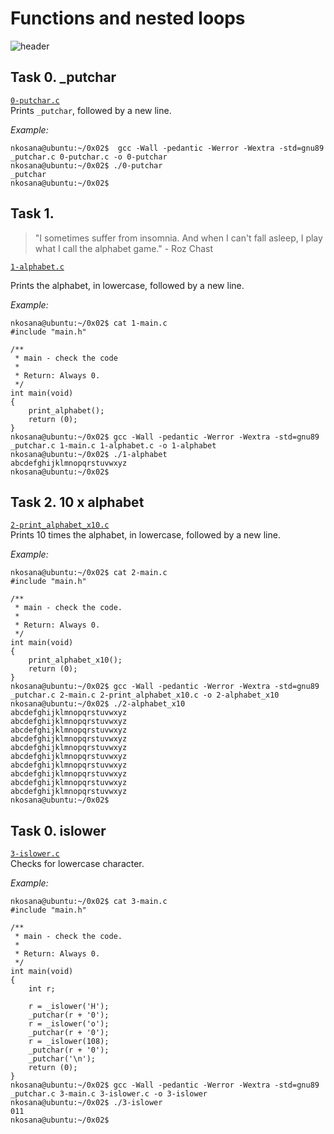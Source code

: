 # Functions and nested loops

![header](https://i.redd.it/l5jkte8y6f161.png)

## Task 0. _putchar
[`0-putchar.c`](0-putchar.c)  
Prints `_putchar`, followed by a new line.  

*Example:*
```console
nkosana@ubuntu:~/0x02$  gcc -Wall -pedantic -Werror -Wextra -std=gnu89 _putchar.c 0-putchar.c -o 0-putchar
nkosana@ubuntu:~/0x02$ ./0-putchar 
_putchar
nkosana@ubuntu:~/0x02$ 
```

## Task 1.
> "I sometimes suffer from insomnia. And when I can't fall asleep, I play what I call the alphabet game." - Roz Chast

[`1-alphabet.c`](1-alphabet.c)  

Prints the alphabet, in lowercase, followed by a new line.  

*Example:*
```console
nkosana@ubuntu:~/0x02$ cat 1-main.c
#include "main.h"

/**
 * main - check the code
 *
 * Return: Always 0.
 */
int main(void)
{
    print_alphabet();
    return (0);
}
nkosana@ubuntu:~/0x02$ gcc -Wall -pedantic -Werror -Wextra -std=gnu89 _putchar.c 1-main.c 1-alphabet.c -o 1-alphabet
nkosana@ubuntu:~/0x02$ ./1-alphabet 
abcdefghijklmnopqrstuvwxyz
nkosana@ubuntu:~/0x02$
```

## Task 2. 10 x alphabet
[`2-print_alphabet_x10.c`](2-print_alphabet_x10.c)  
Prints 10 times the alphabet, in lowercase, followed by a new line.

*Example:*
```console
nkosana@ubuntu:~/0x02$ cat 2-main.c
#include "main.h"

/**
 * main - check the code.
 *
 * Return: Always 0.
 */
int main(void)
{
    print_alphabet_x10();
    return (0);
}
nkosana@ubuntu:~/0x02$ gcc -Wall -pedantic -Werror -Wextra -std=gnu89 _putchar.c 2-main.c 2-print_alphabet_x10.c -o 2-alphabet_x10
nkosana@ubuntu:~/0x02$ ./2-alphabet_x10 
abcdefghijklmnopqrstuvwxyz
abcdefghijklmnopqrstuvwxyz
abcdefghijklmnopqrstuvwxyz
abcdefghijklmnopqrstuvwxyz
abcdefghijklmnopqrstuvwxyz
abcdefghijklmnopqrstuvwxyz
abcdefghijklmnopqrstuvwxyz
abcdefghijklmnopqrstuvwxyz
abcdefghijklmnopqrstuvwxyz
abcdefghijklmnopqrstuvwxyz
nkosana@ubuntu:~/0x02$ 
```

## Task 0. islower
[`3-islower.c`](3-islower.c)  
Checks for lowercase character.    

*Example:*
```console
nkosana@ubuntu:~/0x02$ cat 3-main.c 
#include "main.h"

/**
 * main - check the code.
 *
 * Return: Always 0.
 */
int main(void)
{
    int r;

    r = _islower('H');
    _putchar(r + '0');
    r = _islower('o');
    _putchar(r + '0');
    r = _islower(108);
    _putchar(r + '0');
    _putchar('\n');
    return (0);
}
nkosana@ubuntu:~/0x02$ gcc -Wall -pedantic -Werror -Wextra -std=gnu89 _putchar.c 3-main.c 3-islower.c -o 3-islower
nkosana@ubuntu:~/0x02$ ./3-islower 
011
nkosana@ubuntu:~/0x02$ 
```





